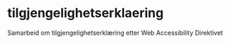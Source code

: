 # tilgjengelighetserklaering
Samarbeid om tilgjengelighetserklæring etter Web Accessibility Direktivet
